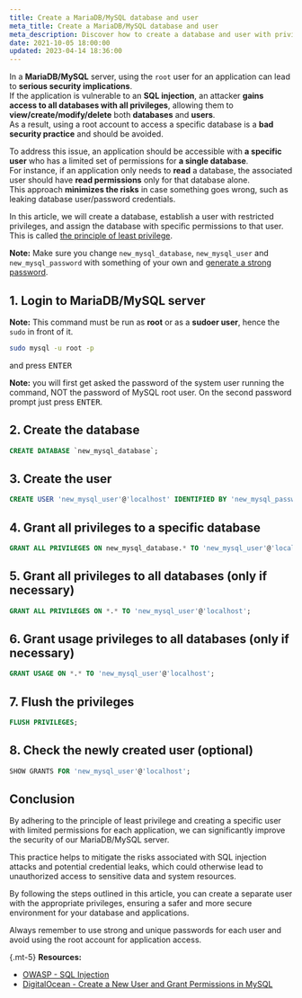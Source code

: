 ```yaml
---
title: Create a MariaDB/MySQL database and user
meta_title: Create a MariaDB/MySQL database and user
meta_description: Discover how to create a database and user with privileges for specific or all databases in MariaDB and MySQL servers, and understand the importance of this compared to solely using the root account.
date: 2021-10-05 18:00:00
updated: 2023-04-14 18:36:00
---
```


In a **MariaDB/MySQL** server, using the `root` user for an application can lead to **serious security implications**.  
If the application is vulnerable to an **SQL injection**, an attacker **gains access to all databases with all privileges**, allowing them to **view/create/modify/delete** both **databases** and **users**.  
As a result, using a root account to access a specific database is a **bad security practice** and should be avoided.

To address this issue, an application should be accessible with **a specific user** who has a limited set of permissions for **a single database**.  
For instance, if an application only needs to **read** a database, the associated user should have **read permissions** only for that database alone.  
This approach **minimizes the risks** in case something goes wrong, such as leaking database user/password credentials.

In this article, we will create a database, establish a user with restricted privileges, and assign the database with specific permissions to that user. This is called [the principle of least privilege](https://en.wikipedia.org/wiki/Principle_of_least_privilege).

**Note:** Make sure you change `new_mysql_database`, `new_mysql_user` and `new_mysql_password` with something of your own and [generate a strong password](https://www.expressvpn.com/password-generator).

## 1. Login to MariaDB/MySQL server

**Note:** This command must be run as **root** or as a **sudoer user**, hence the `sudo` in front of it.

```bash
sudo mysql -u root -p
```

and press <kbd>ENTER</kbd>

**Note:** you will first get asked the password of the system user running the command, NOT the password of MySQL root user. On the second password prompt just press <kbd>ENTER</kbd>.

## 2. Create the database

```sql
CREATE DATABASE `new_mysql_database`;
```

## 3. Create the user

```sql
CREATE USER 'new_mysql_user'@'localhost' IDENTIFIED BY 'new_mysql_password';
```

## 4. Grant all privileges to a specific database

```sql
GRANT ALL PRIVILEGES ON new_mysql_database.* TO 'new_mysql_user'@'localhost';
```

## 5. Grant all privileges to all databases (only if necessary)

```sql
GRANT ALL PRIVILEGES ON *.* TO 'new_mysql_user'@'localhost';
```

## 6. Grant usage privileges to all databases (only if necessary)

```sql
GRANT USAGE ON *.* TO 'new_mysql_user'@'localhost';
```

## 7. Flush the privileges

```sql
FLUSH PRIVILEGES;
```

## 8. Check the newly created user (optional)

```sql
SHOW GRANTS FOR 'new_mysql_user'@'localhost';
```

## Conclusion

By adhering to the principle of least privilege and creating a specific user with limited permissions for each application, we can significantly improve the security of our MariaDB/MySQL server.

This practice helps to mitigate the risks associated with SQL injection attacks and potential credential leaks, which could otherwise lead to unauthorized access to sensitive data and system resources.

By following the steps outlined in this article, you can create a separate user with the appropriate privileges, ensuring a safer and more secure environment for your database and applications.

Always remember to use strong and unique passwords for each user and avoid using the root account for application access.

{.mt-5}
**Resources:**
- [OWASP - SQL Injection](https://owasp.org/www-community/attacks/SQL_Injection)
- [DigitalOcean - Create a New User and Grant Permissions in MySQL](https://www.digitalocean.com/community/tutorials/how-to-create-a-new-user-and-grant-permissions-in-mysql)
